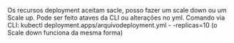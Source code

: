 Os recursos deployment aceitam  sacle, posso fazer um scale down ou um Scale up. Pode ser feito ataves da CLI ou alterações no yml. 
Comando via CLI: kubectl deployment.apps/arquivodeployment.yml  - -replicas=10 (o Scale down funciona da mesma forma)